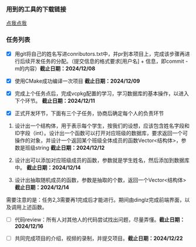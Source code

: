 ### 用到的工具的下载链接

[点我点我](./tools.md)

### 任务列表

- [x] 用git将自己的姓名写进conributors.txt中，并pr到本项目上，完成该步骤再进行后续开发任务的分配。（提交信息的格式要求[用户名] + 信息，即commit -m的内容）**截止日期：2024/12/08**

- [x] 使用CMake成功编译一次项目 **截止日期：2024/12/09**

- [x] 完成上个任务点后，完成vcpkg配置的学习，学习数据库的基本操作，以进入下个环节。 **截止日期：2024/12/11**

- [x] 正式开发环节，下面有三个子任务，协商后确定每个人的负责环节
1. 设计出一个结构体，用于表示每个学生，按我们的设想，应该包含姓名字段和ID字段（int）。设计出一个函数可以打开对应班级的数据库，要求返回一个可操作的对象，并设计一个返回某个班级全体成员的函数Vector<结构体>，参数是班级string  **截止日期：2024/12/12**

2. 设计出可以添加对应班级成员的函数，参数就是学生姓名，然后添加到数据库中。  **截止日期：2024/12/14**

3. 设计出抽取随机成员的函数，参数是抽取的个数，返回一个Vector<结构体> **截止日期：2024/12/14**

需要注意的是：任务2,3需要再1完成后才能进行。期间由dinglz完成前端界面，以及调用上述函数。

- [ ] 代码review：所有人对其他人的代码尝试找出问题，尽量弄懂。**截止日期：2024/12/16**

- [ ] 共同完成项目的介绍，视频的录制，并提交项目。**截止日期：2024/12/22**
